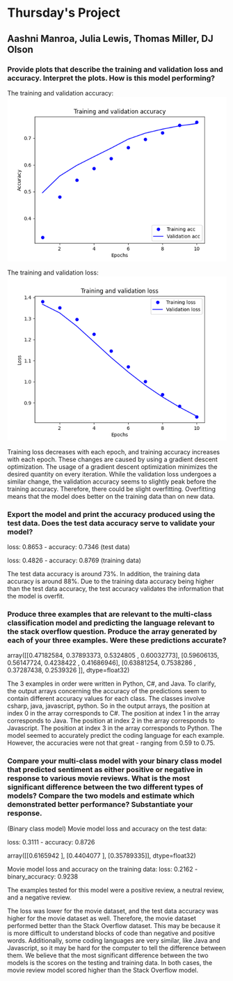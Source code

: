 # Thursday's Project
## Aashni Manroa, Julia Lewis, Thomas Miller, DJ Olson

### Provide plots that describe the training and validation loss and accuracy. Interpret the plots. How is this model performing?

The training and validation accuracy:
![](so_acc_1.png)

The training and validation loss:
![](so_loss_1.png)

Training loss decreases with each epoch, and training accuracy increases with each epoch. These changes are caused by using a gradient descent optimization. The usage of a gradient descent optimization minimizes the desired quantity on every iteration. While the validation loss undergoes a similar change, the validation accuracy seems to slightly peak before the training accuracy. Therefore, there could be slight overfitting. Overfitting means that the model does better on the training data than on new data.

### Export the model and print the accuracy produced using the test data. Does the test data accuracy serve to validate your model?
loss: 0.8653 - accuracy: 0.7346 (test data)

loss: 0.4826 - accuracy: 0.8769 (training data)

The test data accuracy is around 73%. In addition, the training data accuracy is around 88%. Due to the training data accuracy being higher than the test data accuracy, the test accuracy validates the information that the model is overfit.

### Produce three examples that are relevant to the multi-class classification model and predicting the language relevant to the stack overflow question. Produce the array generated by each of your three examples. Were these predictions accurate?
array([[0.47182584, 0.37893373, 0.5324805 , 0.60032773],
[0.59606135, 0.56147724, 0.4238422 , 0.41686946],
[0.63881254, 0.7538286 , 0.37287438, 0.2539326 ]], dtype=float32)

The 3 examples in order were written in Python, C#, and Java. To clarify, the output arrays concerning the accuracy of the predictions seem to contain different accuracy values for each class. The classes involve csharp, java, javascript, python. So in the output arrays, the position at index 0 in the array corresponds to C#. The position at index 1 in the array corresponds to Java. The position at index 2 in the array corresponds to Javascript. The position at index 3 in the array corresponds to Python. The model seemed to accurately predict the coding language for each example. However, the accuracies were not that great - ranging from 0.59 to 0.75.

### Compare your multi-class model with your binary class model that predicted sentiment as either positive or negative in response to various movie reviews. What is the most significant difference between the two different types of models? Compare the two models and estimate which demonstrated better performance? Substantiate your response.
(Binary class model) Movie model loss and accuracy on the test data:

loss: 0.3111 - accuracy: 0.8726

array([[0.6165942 ],
[0.4404077 ],
[0.35789335]], dtype=float32)

Movie model loss and accuracy on the training data:
loss: 0.2162 - binary_accuracy: 0.9238

The examples tested for this model were a positive review, a neutral review, and a negative review.

The loss was lower for the movie dataset, and the test data accuracy was higher for the movie dataset as well. Therefore, the movie dataset performed better than the Stack Overflow dataset. This may be because it is more difficult to understand blocks of code than negative and positive words. Additionally, some coding languages are very similar, like Java and Javascript, so it may be hard for the computer to tell the difference between them. We believe that the most significant difference between the two models is the scores on the testing and training data. In both cases, the movie review model scored higher than the Stack Overflow model. 
